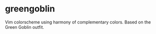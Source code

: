 # greengoblin
Vim colorscheme using harmony of complementary colors. Based on the Green Goblin outfit.
